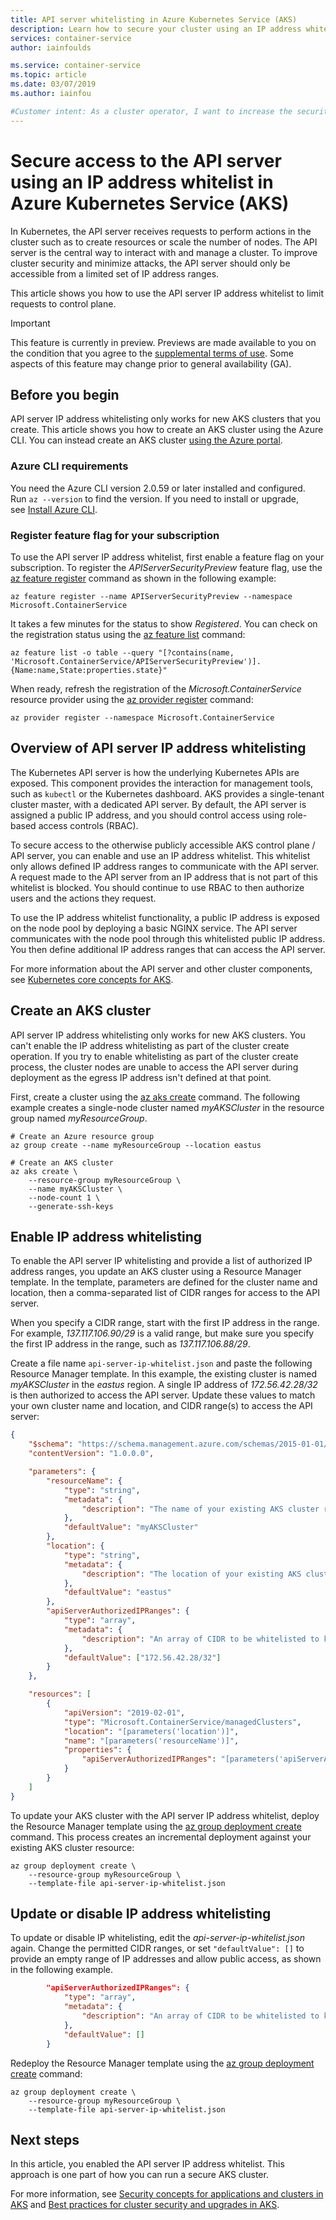 ```yaml
---
title: API server whitelisting in Azure Kubernetes Service (AKS)
description: Learn how to secure your cluster using an IP address whitelist for access to the API server in Azure Kubernetes Service (AKS)
services: container-service
author: iainfoulds

ms.service: container-service
ms.topic: article
ms.date: 03/07/2019
ms.author: iainfou

#Customer intent: As a cluster operator, I want to increase the security of my cluster by limiting access to the API server to only the IP addresses that I specify.
---
```


# Secure access to the API server using an IP address whitelist in Azure Kubernetes Service (AKS)

In Kubernetes, the API server receives requests to perform actions in the cluster such as to create resources or scale the number of nodes. The API server is the central way to interact with and manage a cluster. To improve cluster security and minimize attacks, the API server should only be accessible from a limited set of IP address ranges.

This article shows you how to use the API server IP address whitelist to limit requests to control plane.

> [!IMPORTANT]
> This feature is currently in preview. Previews are made available to you on the condition that you agree to the [supplemental terms of use][terms-of-use]. Some aspects of this feature may change prior to general availability (GA).

## Before you begin

API server IP address whitelisting only works for new AKS clusters that you create. This article shows you how to create an AKS cluster using the Azure CLI. You can instead create an AKS cluster [using the Azure portal][aks-quickstart-portal].

### Azure CLI requirements

You need the Azure CLI version 2.0.59 or later installed and configured. Run `az --version` to find the version. If you need to install or upgrade, see [Install Azure CLI][install-azure-cli].

### Register feature flag for your subscription

To use the API server IP address whitelist, first enable a feature flag on your subscription. To register the *APIServerSecurityPreview* feature flag, use the [az feature register][az-feature-register] command as shown in the following example:

```azurecli-interactive
az feature register --name APIServerSecurityPreview --namespace Microsoft.ContainerService
```

It takes a few minutes for the status to show *Registered*. You can check on the registration status using the [az feature list][az-feature-list] command:

```azurecli-interactive
az feature list -o table --query "[?contains(name, 'Microsoft.ContainerService/APIServerSecurityPreview')].{Name:name,State:properties.state}"
```

When ready, refresh the registration of the *Microsoft.ContainerService* resource provider using the [az provider register][az-provider-register] command:

```azurecli-interactive
az provider register --namespace Microsoft.ContainerService
```

## Overview of API server IP address whitelisting

The Kubernetes API server is how the underlying Kubernetes APIs are exposed. This component provides the interaction for management tools, such as `kubectl` or the Kubernetes dashboard. AKS provides a single-tenant cluster master, with a dedicated API server. By default, the API server is assigned a public IP address, and you should control access using role-based access controls (RBAC).

To secure access to the otherwise publicly accessible AKS control plane / API server, you can enable and use an IP address whitelist. This whitelist only allows defined IP address ranges to communicate with the API server. A request made to the API server from an IP address that is not part of this whitelist is blocked. You should continue to use RBAC to then authorize users and the actions they request.

To use the IP address whitelist functionality, a public IP address is exposed on the node pool by deploying a basic NGINX service. The API server communicates with the node pool through this whitelisted public IP address. You then define additional IP address ranges that can access the API server.

For more information about the API server and other cluster components, see [Kubernetes core concepts for AKS][concepts-clusters-workloads].

## Create an AKS cluster

API server IP address whitelisting only works for new AKS clusters. You can't enable the IP address whitelisting as part of the cluster create operation. If you try to enable whitelisting as part of the cluster create process, the cluster nodes are unable to access the API server during deployment as the egress IP address isn't defined at that point.

First, create a cluster using the [az aks create][az-aks-create] command. The following example creates a single-node cluster named *myAKSCluster* in the resource group named *myResourceGroup*.

```azurecli-interactive
# Create an Azure resource group
az group create --name myResourceGroup --location eastus

# Create an AKS cluster
az aks create \
    --resource-group myResourceGroup \
    --name myAKSCluster \
    --node-count 1 \
    --generate-ssh-keys
```

## Enable IP address whitelisting

To enable the API server IP whitelisting and provide a list of authorized IP address ranges, you update an AKS cluster using a Resource Manager template. In the template, parameters are defined for the cluster name and location, then a comma-separated list of CIDR ranges for access to the API server.

When you specify a CIDR range, start with the first IP address in the range. For example, *137.117.106.90/29* is a valid range, but make sure you specify the first IP address in the range, such as *137.117.106.88/29*.

Create a file name `api-server-ip-whitelist.json` and paste the following Resource Manager template. In this example, the existing cluster is named *myAKSCluster* in the *eastus* region. A single IP address of *172.56.42.28/32* is then authorized to access the API server. Update these values to match your own cluster name and location, and CIDR range(s) to access the API server:

```json
{
    "$schema": "https://schema.management.azure.com/schemas/2015-01-01/deploymentTemplate.json#",
    "contentVersion": "1.0.0.0",

    "parameters": {
        "resourceName": {
            "type": "string",
            "metadata": {
                "description": "The name of your existing AKS cluster resource."
            },
            "defaultValue": "myAKSCluster"
        },
        "location": {
            "type": "string",
            "metadata": {
                "description": "The location of your existing AKS cluster resource."
            },
            "defaultValue": "eastus"
        },
        "apiServerAuthorizedIPRanges": {
            "type": "array",
            "metadata": {
                "description": "An array of CIDR to be whitelisted to kube-apiserver"
            },
            "defaultValue": ["172.56.42.28/32"]
        }
    },

    "resources": [
        {
            "apiVersion": "2019-02-01",
            "type": "Microsoft.ContainerService/managedClusters",
            "location": "[parameters('location')]",
            "name": "[parameters('resourceName')]",
            "properties": {
                "apiServerAuthorizedIPRanges": "[parameters('apiServerAuthorizedIPRanges')]"
            }
        }
    ]
}
```

To update your AKS cluster with the API server IP address whitelist, deploy the Resource Manager template using the [az group deployment create][az-group-deployment-create] command. This process creates an incremental deployment against your existing AKS cluster resource:

```azurecli-interactive
az group deployment create \
    --resource-group myResourceGroup \
    --template-file api-server-ip-whitelist.json
```

<!--

** THESE ARE THE PROPOSED CLI COMMANDS. THESE WILL REPLACE THE TEMPLATE-DRIVEN APPROACH **

To enable the API server IP address whitelist, you use [az aks update][az-aks-update] command and specify the *--api-server-authorized-ip-ranges* to allow. These IP address ranges are usually address ranges used by your on-premises networks.

The following example enables the API server IP address whitelist on the cluster named *myAKSCluster* in the resource group named *myResourceGroup*. The IP address ranges to add to the whitelist are *172.0.0.10/16* and *168.10.0.10/18*:

```azurecli-interactive
az aks update \
    --resource-group myResourceGroup \
    --name myAKSCluster \
    --api-server-authorized-ip-ranges 172.0.0.10/16,168.10.0.10/18
```

-->

## Update or disable IP address whitelisting

To update or disable IP whitelisting, edit the *api-server-ip-whitelist.json* again. Change the permitted CIDR ranges, or set `"defaultValue": []` to provide an empty range of IP addresses and allow public access, as shown in the following example.

```json
        "apiServerAuthorizedIPRanges": {
            "type": "array",
            "metadata": {
                "description": "An array of CIDR to be whitelisted to kube-apiserver"
            },
            "defaultValue": []
        }
```

Redeploy the Resource Manager template using the [az group deployment create][az-group-deployment-create] command:

```azurecli-interactive
az group deployment create \
    --resource-group myResourceGroup \
    --template-file api-server-ip-whitelist.json
```

<!--

** THESE ARE THE PROPOSED CLI COMMANDS. THESE WILL REPLACE THE TEMPLATE-DRIVEN APPROACH **

To disable the API server IP address whitelist, you again use [az aks update][az-aks-update] command and specify an empty *--api-server-authorized-ip-ranges* as shown in the following example:

```azurecli-interactive
az aks update \
    --resource-group myResourceGroup \
    --name myAKSCluster \
    --api-server-authorized-ip-ranges ""
```

-->

## Next steps

In this article, you enabled the API server IP address whitelist. This approach is one part of how you can run a secure AKS cluster.

For more information, see [Security concepts for applications and clusters in AKS][concepts-security] and [Best practices for cluster security and upgrades in AKS][operator-best-practices-cluster-security].

<!-- LINKS - external -->
[terms-of-use]: https://azure.microsoft.com/support/legal/preview-supplemental-terms/

<!-- LINKS - internal -->
[aks-quickstart-cli]: kubernetes-walkthrough.md
[aks-quickstart-portal]: kubernetes-walkthrough-portal.md
[install-azure-cli]: /cli/azure/install-azure-cli
[az-feature-register]: /cli/azure/feature#az-feature-register
[az-feature-list]: /cli/azure/feature#az-feature-list
[az-provider-register]: /cli/azure/provider#az-provider-register
[az-aks-update]: /cli/azure/ext/aks-preview/aks#ext-aks-preview-az-aks-update
[concepts-clusters-workloads]: concepts-clusters-workloads.md
[concepts-security]: concepts-security.md
[operator-best-practices-cluster-security]: operator-best-practices-cluster-security.md
[create-aks-sp]: kubernetes-service-principal.md#manually-create-a-service-principal
[az-group-deployment-create]: /cli/azure/group/deployment#az-group-deployment-create
[az-aks-create]: /cli/azure/aks#az-aks-create
